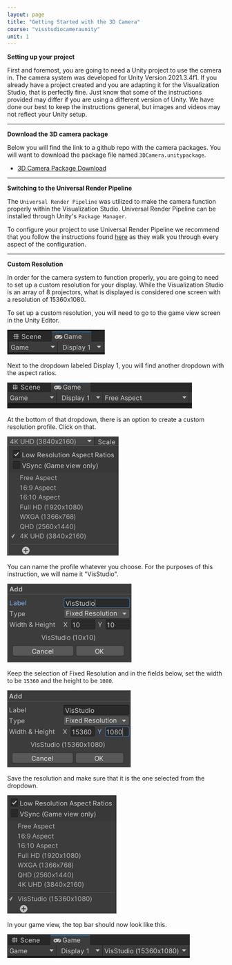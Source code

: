 ```yaml
---
layout: page
title: "Getting Started with the 3D Camera"
course: "visstudiocameraunity"
unit: 1
---
```


**Setting up your project**

First and foremost, you are going to need a Unity project to use the camera in. The camera system was developed for Unity Version 2021.3.4f1. If you already have a project created and you are adapting it for the Visualization Studio, that is perfectly fine. Just know that some of the instructions provided may differ if you are using a different version of Unity. We have done our best to keep the instructions general, but images and videos may not reflect your Unity setup.

---

**Download the 3D camera package**

Below you will find the link to a github repo with the camera packages. You will want to download the package file named ```3DCamera.unitypackage```.

* [3D Camera Package Download](https://github.com/Elliott-Schultz/VisStudioTesting/tree/main/Assets/Packages)

---

**Switching to the Universal Render Pipeline**

The ```Universal Render Pipeline``` was utilized to make the camera function properly within the Visualization Studio. Universal Render Pipeline can be installed through Unity's ```Package Manager```.

To configure your project to use Universal Render Pipeline we recommend that you follow the instructions found [here](https://www.tomstephensondeveloper.co.uk/post/unity-universal-render-pipeline-urp-initial-setup) as they walk you through every aspect of the configuration.

---

**Custom Resolution**

In order for the camera system to function properly, you are going to need to set up a custom resolution for your display. While the Visualization Studio is an array of 8 projectors, what is displayed is considered one screen with a resolution of 15360x1080.

To set up a custom resolution, you will need to go to the game view screen in the Unity Editor.

![Switch to game view](images/gameview.png)

Next to the dropdown labeled Display 1, you will find another dropdown with the aspect ratios.

![Open aspect ratios](images/aspectratio.png)

At the bottom of that dropdown, there is an option to create a custom resolution profile. Click on that.

![Click to add custom aspect ratio](images/dropdown.png)

You can name the profile whatever you choose. For the purposes of this instruction, we will name it "VisStudio".

![Set name of custom aspect ratio](images/namevisstudio.png)

Keep the selection of Fixed Resolution and in the fields below, set the width to be ```15360``` and the height to be ```1080```.

![Set values of custom aspect ratio](images/setresolution.png)

Save the resolution and make sure that it is the one selected from the dropdown.

![Save custom aspect ratio](images/saved.png)

In your game view, the top bar should now look like this.

![Final result](images/finalaspectratio.png)